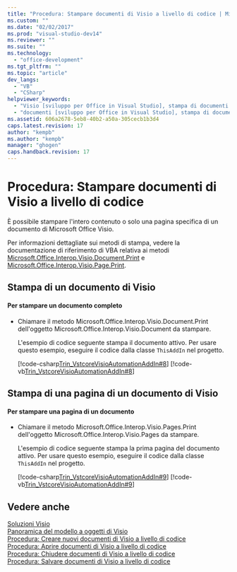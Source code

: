```yaml
---
title: "Procedura: Stampare documenti di Visio a livello di codice | Microsoft Docs"
ms.custom: ""
ms.date: "02/02/2017"
ms.prod: "visual-studio-dev14"
ms.reviewer: ""
ms.suite: ""
ms.technology: 
  - "office-development"
ms.tgt_pltfrm: ""
ms.topic: "article"
dev_langs: 
  - "VB"
  - "CSharp"
helpviewer_keywords: 
  - "Visio [sviluppo per Office in Visual Studio], stampa di documenti Visio"
  - "documenti [sviluppo per Office in Visual Studio], stampa di documenti Visio"
ms.assetid: 606a2678-5eb8-40b2-a50a-305cecb1b3d4
caps.latest.revision: 17
author: "kempb"
ms.author: "kempb"
manager: "ghogen"
caps.handback.revision: 17
---
```

# Procedura: Stampare documenti di Visio a livello di codice
  È possibile stampare l'intero contenuto o solo una pagina specifica di un documento di Microsoft Office Visio.  
  
 Per informazioni dettagliate sui metodi di stampa, vedere la documentazione di riferimento di VBA relativa ai metodi [Microsoft.Office.Interop.Visio.Document.Print](HV10070345) e [Microsoft.Office.Interop.Visio.Page.Print](HV10070404).  
  
## Stampa di un documento di Visio  
  
#### Per stampare un documento completo  
  
-   Chiamare il metodo Microsoft.Office.Interop.Visio.Document.Print dell'oggetto Microsoft.Office.Interop.Visio.Document da stampare.  
  
     L'esempio di codice seguente stampa il documento attivo. Per usare questo esempio, eseguire il codice dalla classe `ThisAddIn` nel progetto.  
  
     [!code-csharp[Trin_VstcoreVisioAutomationAddIn#8](../snippets/csharp/VS_Snippets_OfficeSP/Trin_VstcoreVisioAutomationAddIn/CS/ThisAddIn.cs#8)]
     [!code-vb[Trin_VstcoreVisioAutomationAddIn#8](../snippets/visualbasic/VS_Snippets_OfficeSP/Trin_VstcoreVisioAutomationAddIn/VB/ThisAddIn.vb#8)]  
  
## Stampa di una pagina di un documento di Visio  
  
#### Per stampare una pagina di un documento  
  
-   Chiamare il metodo Microsoft.Office.Interop.Visio.Pages.Print dell'oggetto Microsoft.Office.Interop.Visio.Pages da stampare.  
  
     L'esempio di codice seguente stampa la prima pagina del documento attivo. Per usare questo esempio, eseguire il codice dalla classe `ThisAddIn` nel progetto.  
  
     [!code-csharp[Trin_VstcoreVisioAutomationAddIn#9](../snippets/csharp/VS_Snippets_OfficeSP/Trin_VstcoreVisioAutomationAddIn/CS/ThisAddIn.cs#9)]
     [!code-vb[Trin_VstcoreVisioAutomationAddIn#9](../snippets/visualbasic/VS_Snippets_OfficeSP/Trin_VstcoreVisioAutomationAddIn/VB/ThisAddIn.vb#9)]  
  
## Vedere anche  
 [Soluzioni Visio](../vsto/visio-solutions.md)   
 [Panoramica del modello a oggetti di Visio](../vsto/visio-object-model-overview.md)   
 [Procedura: Creare nuovi documenti di Visio a livello di codice](../vsto/how-to-programmatically-create-new-visio-documents.md)   
 [Procedura: Aprire documenti di Visio a livello di codice](../vsto/how-to-programmatically-open-visio-documents.md)   
 [Procedura: Chiudere documenti di Visio a livello di codice](../vsto/how-to-programmatically-close-visio-documents.md)   
 [Procedura: Salvare documenti di Visio a livello di codice](../vsto/how-to-programmatically-save-visio-documents.md)  
  
  